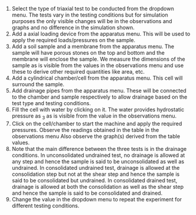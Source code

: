 1. Select the type of triaxial test to be conducted from the dropdown menu. The tests vary in the testing conditions but for simulation purposes the only visible changes will be in the observations and graphs and no difference in the simulation shown.
2. Add a axial loading device from the apparatus menu. This will be used to apply the required loads/pressures on the sample.
3. Add a soil sample and a membrane from the apparatus menu. The sample will have porous stones on the top and bottom and the membrane will enclose the sample. We measure the dimensions of the sample as is visible from the values in the observations menu and use these to derive other required quantities like area, etc.
4. Add a cylindrical chamber/cell from the apparatus menu. This cell will surround the sample.
5. Add drainage pipes from the apparatus menu. These will be connected to the chamber and sample respectively to allow drainage based on the test type and testing conditions. 
6. Fill the cell with water by clicking on it. The water provides hydrostatic pressure as <sub>3</sub> as is visible from the value in the observations menu.
7. Click on the cell/chamber to start the machine and apply the required pressures. Observe the readings obtained in the table in the observations menu Also observe the graph(s) derived from the table values.
8. Note that the main difference between the three tests is in the drainage conditions. In unconsolidated undrained test, no drainage is allowed at any step and hence the sample is said to be unconsolidated as well as undrained. In consolidated undrained test, drainage is allowed at the consolidation step but not at the shear step and hence the sample is said to be consolidated but undrained. In consolidated drained test, drainage is allowed at both the consolidation as well as the shear step and hence the sample is said to be consolidated and drained.
9. Change the value in the dropdown menu to repeat the experiment for different testing conditions.
